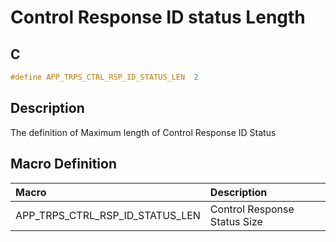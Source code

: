 # Control Response ID status Length   

## C

```c
#define APP_TRPS_CTRL_RSP_ID_STATUS_LEN  2
```

## Description

The definition of Maximum length of Control Response ID Status 

## Macro Definition

|Macro|Description|
|:---|:---|
|APP_TRPS_CTRL_RSP_ID_STATUS_LEN|Control Response Status Size|
